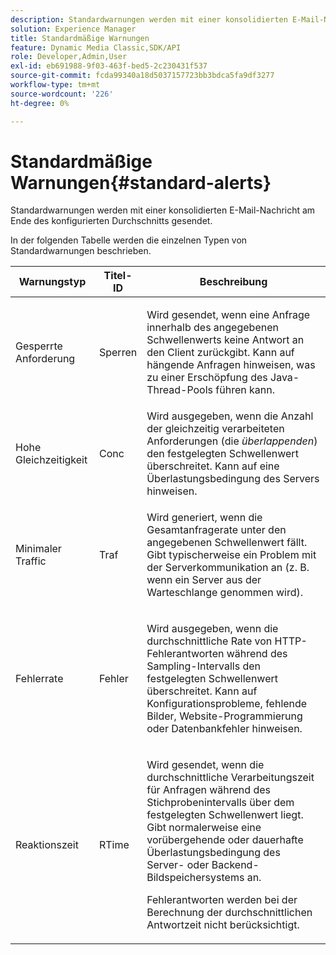 ```yaml
---
description: Standardwarnungen werden mit einer konsolidierten E-Mail-Nachricht am Ende des konfigurierten Durchschnitts gesendet.
solution: Experience Manager
title: Standardmäßige Warnungen
feature: Dynamic Media Classic,SDK/API
role: Developer,Admin,User
exl-id: eb691988-9f03-463f-bed5-2c230431f537
source-git-commit: fcda99340a18d5037157723bb3bdca5fa9df3277
workflow-type: tm+mt
source-wordcount: '226'
ht-degree: 0%

---
```


# Standardmäßige Warnungen{#standard-alerts}

Standardwarnungen werden mit einer konsolidierten E-Mail-Nachricht am Ende des konfigurierten Durchschnitts gesendet.

In der folgenden Tabelle werden die einzelnen Typen von Standardwarnungen beschrieben.

<table id="table_02611F1B920E48A6973BFA969CA564EB"> 
 <thead> 
  <tr> 
   <th class="entry"> <b>Warnungstyp</b> </th> 
   <th class="entry"> <b>Titel-ID</b> </th> 
   <th class="entry"> <b>Beschreibung</b> </th> 
  </tr> 
 </thead>
 <tbody> 
  <tr> 
   <td> <p>Gesperrte Anforderung </p> </td> 
   <td> <p>Sperren </p> </td> 
   <td> <p>Wird gesendet, wenn eine Anfrage innerhalb des angegebenen Schwellenwerts keine Antwort an den Client zurückgibt. Kann auf hängende Anfragen hinweisen, was zu einer Erschöpfung des Java-Thread-Pools führen kann. </p> </td> 
  </tr> 
  <tr> 
   <td> <p>Hohe Gleichzeitigkeit </p> </td> 
   <td> <p>Conc </p> </td> 
   <td> Wird ausgegeben, wenn die Anzahl der gleichzeitig verarbeiteten Anforderungen (die <i>überlappenden</i>) den festgelegten Schwellenwert überschreitet. Kann auf eine Überlastungsbedingung des Servers hinweisen. </td> 
  </tr> 
  <tr> 
   <td> <p>Minimaler Traffic </p> </td> 
   <td> <p>Traf </p> </td> 
   <td> <p>Wird generiert, wenn die Gesamtanfragerate unter den angegebenen Schwellenwert fällt. Gibt typischerweise ein Problem mit der Serverkommunikation an (z. B. wenn ein Server aus der Warteschlange genommen wird). </p> </td> 
  </tr> 
  <tr> 
   <td> <p>Fehlerrate </p> </td> 
   <td> <p>Fehler </p> </td> 
   <td> <p>Wird ausgegeben, wenn die durchschnittliche Rate von HTTP-Fehlerantworten während des Sampling-Intervalls den festgelegten Schwellenwert überschreitet. Kann auf Konfigurationsprobleme, fehlende Bilder, Website-Programmierung oder Datenbankfehler hinweisen. </p> </td> 
  </tr> 
  <tr> 
   <td> <p>Reaktionszeit </p> </td> 
   <td> <p>RTime </p> </td> 
   <td> <p>Wird gesendet, wenn die durchschnittliche Verarbeitungszeit für Anfragen während des Stichprobenintervalls über dem festgelegten Schwellenwert liegt. Gibt normalerweise eine vorübergehende oder dauerhafte Überlastungsbedingung des Server- oder Backend-Bildspeichersystems an. </p> <p>Fehlerantworten werden bei der Berechnung der durchschnittlichen Antwortzeit nicht berücksichtigt. </p> </td> 
  </tr> 
 </tbody> 
</table>
